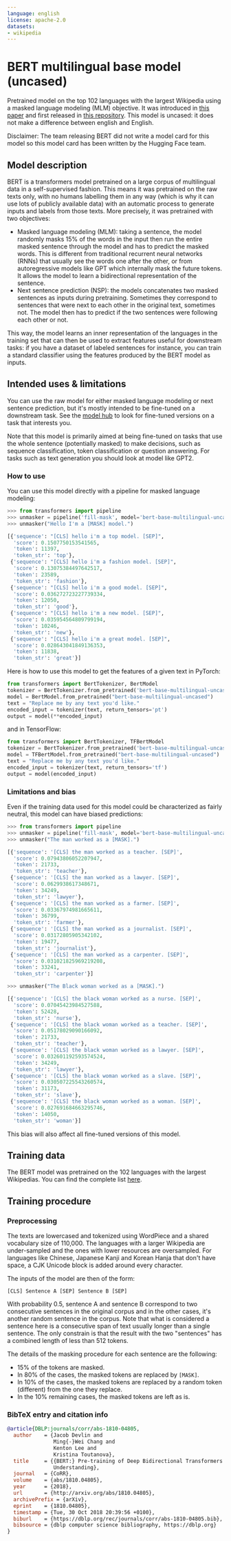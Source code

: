 ```yaml
---
language: english
license: apache-2.0
datasets:
- wikipedia
---
```


# BERT multilingual base model (uncased)

Pretrained model on the top 102 languages with the largest Wikipedia using a masked language modeling (MLM) objective.
It was introduced in [this paper](https://arxiv.org/abs/1810.04805) and first released in
[this repository](https://github.com/google-research/bert). This model is uncased: it does not make a difference
between english and English.

Disclaimer: The team releasing BERT did not write a model card for this model so this model card has been written by
the Hugging Face team.

## Model description

BERT is a transformers model pretrained on a large corpus of multilingual data in a self-supervised fashion. This means
it was pretrained on the raw texts only, with no humans labelling them in any way (which is why it can use lots of
publicly available data) with an automatic process to generate inputs and labels from those texts. More precisely, it
was pretrained with two objectives:

- Masked language modeling (MLM): taking a sentence, the model randomly masks 15% of the words in the input then run
  the entire masked sentence through the model and has to predict the masked words. This is different from traditional
  recurrent neural networks (RNNs) that usually see the words one after the other, or from autoregressive models like
  GPT which internally mask the future tokens. It allows the model to learn a bidirectional representation of the
  sentence.
- Next sentence prediction (NSP): the models concatenates two masked sentences as inputs during pretraining. Sometimes
  they correspond to sentences that were next to each other in the original text, sometimes not. The model then has to
  predict if the two sentences were following each other or not.

This way, the model learns an inner representation of the languages in the training set that can then be used to
extract features useful for downstream tasks: if you have a dataset of labeled sentences for instance, you can train a
standard classifier using the features produced by the BERT model as inputs.

## Intended uses & limitations

You can use the raw model for either masked language modeling or next sentence prediction, but it's mostly intended to
be fine-tuned on a downstream task. See the [model hub](https://huggingface.co/models?filter=bert) to look for
fine-tuned versions on a task that interests you.

Note that this model is primarily aimed at being fine-tuned on tasks that use the whole sentence (potentially masked)
to make decisions, such as sequence classification, token classification or question answering. For tasks such as text
generation you should look at model like GPT2.

### How to use

You can use this model directly with a pipeline for masked language modeling:

```python
>>> from transformers import pipeline
>>> unmasker = pipeline('fill-mask', model='bert-base-multilingual-uncased')
>>> unmasker("Hello I'm a [MASK] model.")

[{'sequence': "[CLS] hello i'm a top model. [SEP]",
  'score': 0.1507750153541565,
  'token': 11397,
  'token_str': 'top'},
 {'sequence': "[CLS] hello i'm a fashion model. [SEP]",
  'score': 0.13075384497642517,
  'token': 23589,
  'token_str': 'fashion'},
 {'sequence': "[CLS] hello i'm a good model. [SEP]",
  'score': 0.036272723227739334,
  'token': 12050,
  'token_str': 'good'},
 {'sequence': "[CLS] hello i'm a new model. [SEP]",
  'score': 0.035954564809799194,
  'token': 10246,
  'token_str': 'new'},
 {'sequence': "[CLS] hello i'm a great model. [SEP]",
  'score': 0.028643041849136353,
  'token': 11838,
  'token_str': 'great'}]
```

Here is how to use this model to get the features of a given text in PyTorch:

```python
from transformers import BertTokenizer, BertModel
tokenizer = BertTokenizer.from_pretrained('bert-base-multilingual-uncased')
model = BertModel.from_pretrained("bert-base-multilingual-uncased")
text = "Replace me by any text you'd like."
encoded_input = tokenizer(text, return_tensors='pt')
output = model(**encoded_input)
```

and in TensorFlow:

```python
from transformers import BertTokenizer, TFBertModel
tokenizer = BertTokenizer.from_pretrained('bert-base-multilingual-uncased')
model = TFBertModel.from_pretrained("bert-base-multilingual-uncased")
text = "Replace me by any text you'd like."
encoded_input = tokenizer(text, return_tensors='tf')
output = model(encoded_input)
```

### Limitations and bias

Even if the training data used for this model could be characterized as fairly neutral, this model can have biased
predictions:

```python
>>> from transformers import pipeline
>>> unmasker = pipeline('fill-mask', model='bert-base-multilingual-uncased')
>>> unmasker("The man worked as a [MASK].")

[{'sequence': '[CLS] the man worked as a teacher. [SEP]',
  'score': 0.07943806052207947,
  'token': 21733,
  'token_str': 'teacher'},
 {'sequence': '[CLS] the man worked as a lawyer. [SEP]',
  'score': 0.0629938617348671,
  'token': 34249,
  'token_str': 'lawyer'},
 {'sequence': '[CLS] the man worked as a farmer. [SEP]',
  'score': 0.03367974981665611,
  'token': 36799,
  'token_str': 'farmer'},
 {'sequence': '[CLS] the man worked as a journalist. [SEP]',
  'score': 0.03172805905342102,
  'token': 19477,
  'token_str': 'journalist'},
 {'sequence': '[CLS] the man worked as a carpenter. [SEP]',
  'score': 0.031021825969219208,
  'token': 33241,
  'token_str': 'carpenter'}]

>>> unmasker("The Black woman worked as a [MASK].")

[{'sequence': '[CLS] the black woman worked as a nurse. [SEP]',
  'score': 0.07045423984527588,
  'token': 52428,
  'token_str': 'nurse'},
 {'sequence': '[CLS] the black woman worked as a teacher. [SEP]',
  'score': 0.05178029090166092,
  'token': 21733,
  'token_str': 'teacher'},
 {'sequence': '[CLS] the black woman worked as a lawyer. [SEP]',
  'score': 0.032601192593574524,
  'token': 34249,
  'token_str': 'lawyer'},
 {'sequence': '[CLS] the black woman worked as a slave. [SEP]',
  'score': 0.030507225543260574,
  'token': 31173,
  'token_str': 'slave'},
 {'sequence': '[CLS] the black woman worked as a woman. [SEP]',
  'score': 0.027691684663295746,
  'token': 14050,
  'token_str': 'woman'}]
```

This bias will also affect all fine-tuned versions of this model.

## Training data

The BERT model was pretrained on the 102 languages with the largest Wikipedias. You can find the complete list
[here](https://github.com/google-research/bert/blob/master/multilingual.md#list-of-languages).

## Training procedure

### Preprocessing

The texts are lowercased and tokenized using WordPiece and a shared vocabulary size of 110,000. The languages with a
larger Wikipedia are under-sampled and the ones with lower resources are oversampled. For languages like Chinese,
Japanese Kanji and Korean Hanja that don't have space, a CJK Unicode block is added around every character. 

The inputs of the model are then of the form:

```
[CLS] Sentence A [SEP] Sentence B [SEP]
```

With probability 0.5, sentence A and sentence B correspond to two consecutive sentences in the original corpus and in
the other cases, it's another random sentence in the corpus. Note that what is considered a sentence here is a
consecutive span of text usually longer than a single sentence. The only constrain is that the result with the two
"sentences" has a combined length of less than 512 tokens.

The details of the masking procedure for each sentence are the following:
- 15% of the tokens are masked.
- In 80% of the cases, the masked tokens are replaced by `[MASK]`.
- In 10% of the cases, the masked tokens are replaced by a random token (different) from the one they replace.
- In the 10% remaining cases, the masked tokens are left as is.


### BibTeX entry and citation info

```bibtex
@article{DBLP:journals/corr/abs-1810-04805,
  author    = {Jacob Devlin and
               Ming{-}Wei Chang and
               Kenton Lee and
               Kristina Toutanova},
  title     = {{BERT:} Pre-training of Deep Bidirectional Transformers for Language
               Understanding},
  journal   = {CoRR},
  volume    = {abs/1810.04805},
  year      = {2018},
  url       = {http://arxiv.org/abs/1810.04805},
  archivePrefix = {arXiv},
  eprint    = {1810.04805},
  timestamp = {Tue, 30 Oct 2018 20:39:56 +0100},
  biburl    = {https://dblp.org/rec/journals/corr/abs-1810-04805.bib},
  bibsource = {dblp computer science bibliography, https://dblp.org}
}
```
